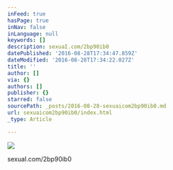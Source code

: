 ```yaml
---
inFeed: true
hasPage: true
inNav: false
inLanguage: null
keywords: []
description: sexuaI.com/2bp90ib0
datePublished: '2016-08-28T17:34:47.859Z'
dateModified: '2016-08-28T17:34:22.027Z'
title: ''
author: []
via: {}
authors: []
publisher: {}
starred: false
sourcePath: _posts/2016-08-28-sexuaicom2bp90ib0.md
url: sexuaicom2bp90ib0/index.html
_type: Article

---
```

![](https://the-grid-user-content.s3-us-west-2.amazonaws.com/b79f71f1-c448-4663-a672-e8d2e323029c.jpg)

sexuaI.com/2bp90ib0